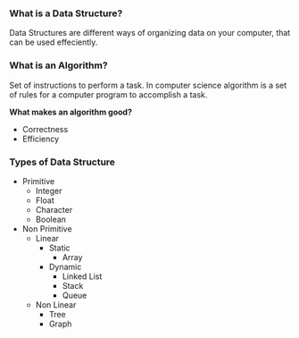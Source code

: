 ### What is a Data Structure?
Data Structures are different ways of organizing data on your computer, that can be used effeciently.

### What is an Algorithm?
Set of instructions to perform a task. In computer science algorithm is a set of rules for a computer program to
accomplish a task.

**What makes an algorithm good?**
- Correctness
- Efficiency

### Types of Data Structure
- Primitive
    - Integer
    - Float
    - Character
    - Boolean
- Non Primitive
    - Linear
        - Static
            - Array
        - Dynamic
            - Linked List
            - Stack
            - Queue
    - Non Linear
        - Tree
        - Graph
        